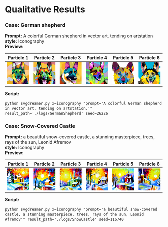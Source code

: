 # Qualitative Results

### Case: German shepherd

**Prompt:** A colorful German shepherd in vector art. tending on artstation <br/>
**style:** Iconography <br/>
**Preview:**

|                           Particle 1                           |                           Particle 2                           |                           Particle 3                           |                          Particle 4                          |                           Particle 5                           |                           Particle 6                           |
|:--------------------------------------------------------------:|:--------------------------------------------------------------:|:--------------------------------------------------------------:|:------------------------------------------------------------:|:--------------------------------------------------------------:|:--------------------------------------------------------------:|
| <img src="./assets/Icon-GermanShepherd/finetune_final_p0.svg"> | <img src="./assets/Icon-GermanShepherd/finetune_final_p1.svg"> | <img src="./assets/Icon-GermanShepherd/finetune_final_p2.svg"> | <img src="assets/Icon-GermanShepherd/finetune_final_p3.svg"> | <img src="./assets/Icon-GermanShepherd/finetune_final_p4.svg"> | <img src="./assets/Icon-GermanShepherd/finetune_final_p5.svg"> |

**Script:**

```shell
python svgdreamer.py x=iconography "prompt='A colorful German shepherd in vector art. tending on artstation.'" result_path='./logs/GermanShepherd' seed=26226
```

### Case: Snow-Covered Castle

**Prompt:** a beautiful snow-covered castle, a stunning masterpiece, trees, rays of the sun, Leonid Afremov <br/>
**style:** Iconography <br/>
**Preview:**

|                         Particle 1                         |                         Particle 2                         |                         Particle 3                         |                        Particle 4                        |                         Particle 5                         |                         Particle 6                         |
|:----------------------------------------------------------:|:----------------------------------------------------------:|:----------------------------------------------------------:|:--------------------------------------------------------:|:----------------------------------------------------------:|:----------------------------------------------------------:|
| <img src="./assets/Icon-SnowCastle/finetune_final_p0.svg"> | <img src="./assets/Icon-SnowCastle/finetune_final_p1.svg"> | <img src="./assets/Icon-SnowCastle/finetune_final_p2.svg"> | <img src="assets/Icon-SnowCastle/finetune_final_p3.svg"> | <img src="./assets/Icon-SnowCastle/finetune_final_p4.svg"> | <img src="./assets/Icon-SnowCastle/finetune_final_p5.svg"> |

**Script:**

```shell
python svgdreamer.py x=iconography "prompt='a beautiful snow-covered castle, a stunning masterpiece, trees, rays of the sun, Leonid Afremov'" result_path='./logs/SnowCastle' seed=116740
```
